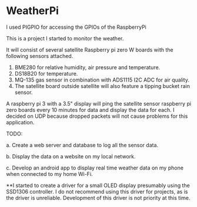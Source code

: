 # WeatherPi

I used PIGPIO for accessing the GPIOs of the RaspberryPi

This is a project I started to monitor the weather.

It will consist of several satellite Raspberry pi zero W boards with the following sensors attached.
1. BME280 for relative humidity, air pressure and temperature.
2. DS18B20 for temperature.
3. MQ-135 gas sensor in combination with ADS1115 I2C ADC for air quality.
4. The satellite board outside satellite will also feature a tipping bucket rain sensor.

A raspberry pi 3 with a 3.5" display will ping the satellite sensor raspberry pi zero boards every 10 minutes for data and display the data for each.
I decided on UDP because dropped packets will not cause problems for this application.

TODO:

a. Create a web server and database to log all the sensor data.

b. Display the data on a website on my local network.

c. Develop an android app to display real time weather data on my phone when connected to my home Wi-Fi.



**I started to create a driver for a small OLED display presumably using the SSD1306 controller.
I do not recommend using this driver for projects, as is the driver is unreliable.
Development of this driver is not priority at this time.
